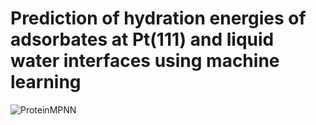# Prediction of hydration energies of adsorbates at Pt(111) and liquid water interfaces using machine learning

![ProteinMPNN](https://github.com/getman-research-group/Hydration-Energy-Prediction-Pt111-ML/blob/main/figure_1.png)
